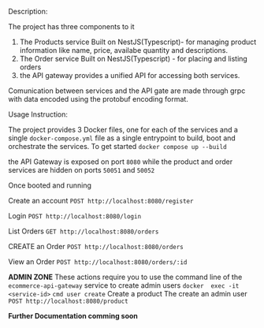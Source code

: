 Description:

The project has three components to it
1) The Products service  Built on NestJS(Typescript)- for managing product information like name, price, availabe quantity and descriptions.
2) The Order service Built on NestJS(Typescript) - for placing and listing orders
3) the API gateway provides a unified API for accessing both services.


Comunication between services and the API gate are made through grpc with data encoded using the protobuf encoding format.




Usage Instruction:

The project provides 3 Docker files, one for each of the services and a single `docker-compose.yml` file as a single entrypoint to build, boot and  orchestrate the services.
To get started `docker compose up --build`

the API Gateway is exposed on port `8080` while the product and order services are hidden on ports `50051` and `50052`

Once booted and running

Create an account 
`POST http://localhost:8080/register`

Login
`POST http://localhost:8080/login`

List Orders
`GET http://localhost:8080/orders`

CREATE an Order
`POST http://localhost:8080/orders`

View an Order
`POST http://localhost:8080/orders/:id`


**ADMIN ZONE**
These actions require you to use the command line of the `ecommerce-api-gateway` service to create admin users
`docker  exec -it <service-id>`
`cmd user create`
Create a product 
The create an admin user
`POST http://localhost:8080/product`

**Further Documentation comming soon**
